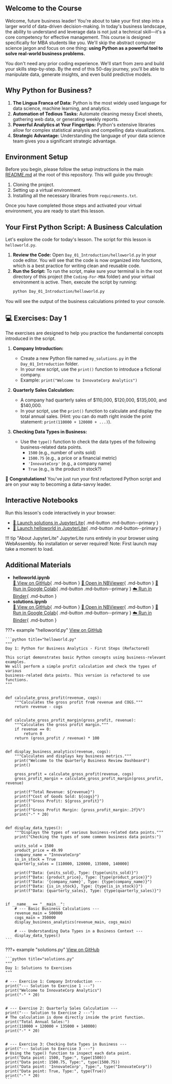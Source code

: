 ## Welcome to the Course

Welcome, future business leader! You're about to take your first step into a larger world of data-driven decision-making. In today's business landscape, the ability to understand and leverage data is not just a technical skill—it's a core competency for effective management. This course is designed specifically for MBA students like you. We'll skip the abstract computer science jargon and focus on one thing: **using Python as a powerful tool to solve real-world business problems.**

You don't need any prior coding experience. We'll start from zero and build your skills step-by-step. By the end of this 50-day journey, you'll be able to manipulate data, generate insights, and even build predictive models.

## Why Python for Business?

1. **The Lingua Franca of Data:** Python is the most widely used language for data science, machine learning, and analytics.
1. **Automation of Tedious Tasks:** Automate cleaning messy Excel sheets, gathering web data, or generating weekly reports.
1. **Powerful Analytics at Your Fingertips:** Python's extensive libraries allow for complex statistical analysis and compelling data visualizations.
1. **Strategic Advantage:** Understanding the language of your data science team gives you a significant strategic advantage.

## Environment Setup

Before you begin, please follow the setup instructions in the main [README.md](https://github.com/saint2706/Coding-For-MBA/blob/main/README.md) at the root of this repository. This will guide you through:

1. Cloning the project.
1. Setting up a virtual environment.
1. Installing all the necessary libraries from `requirements.txt`.

Once you have completed those steps and activated your virtual environment, you are ready to start this lesson.

## Your First Python Script: A Business Calculation

Let's explore the code for today's lesson. The script for this lesson is `helloworld.py`.

1. **Review the Code:** Open `Day_01_Introduction/helloworld.py` in your code editor. You will see that the code is now organized into functions, which is a best practice for writing clean and reusable code.
1. **Run the Script:** To run the script, make sure your terminal is in the root directory of this project (the `Coding-For-MBA` folder) and your virtual environment is active. Then, execute the script by running:
   ```bash
   python Day_01_Introduction/helloworld.py
   ```

You will see the output of the business calculations printed to your console.

## 💻 Exercises: Day 1

The exercises are designed to help you practice the fundamental concepts introduced in the script.

1. **Company Introduction:**

   - Create a new Python file named `my_solutions.py` in the `Day_01_Introduction` folder.
   - In your new script, use the `print()` function to introduce a fictional company.
   - Example: `print("Welcome to InnovateCorp Analytics")`

1. **Quarterly Sales Calculation:**

   - A company had quarterly sales of $110,000, $120,000, $135,000, and $140,000.
   - In your script, use the `print()` function to calculate and display the total annual sales. (Hint: you can do math right inside the print statement: `print(110000 + 120000 + ...)`).

1. **Checking Data Types in Business:**

   - Use the `type()` function to check the data types of the following business-related data points.
     - `1500` (e.g., number of units sold)
     - `1500.75` (e.g., a price or a financial metric)
     - `'InnovateCorp'` (e.g., a company name)
     - `True` (e.g., is the product in stock?)

🎉 **Congratulations!** You've just run your first refactored Python script and are on your way to becoming a data-savvy leader.



## Interactive Notebooks

Run this lesson's code interactively in your browser:

- [🚀 Launch solutions in JupyterLite](../../jupyterlite/lab?path=Day_01_Introduction/solutions.ipynb){ .md-button .md-button--primary }
- [🚀 Launch helloworld in JupyterLite](../../jupyterlite/lab?path=Day_01_Introduction/helloworld.ipynb){ .md-button .md-button--primary }

!!! tip "About JupyterLite"
    JupyterLite runs entirely in your browser using WebAssembly. No installation or server required! Note: First launch may take a moment to load.
## Additional Materials

- **helloworld.ipynb**  
  [📁 View on GitHub](https://github.com/saint2706/Coding-For-MBA/blob/main/Day_01_Introduction/helloworld.ipynb){ .md-button } 
  [📓 Open in NBViewer](https://nbviewer.org/github/saint2706/Coding-For-MBA/blob/main/Day_01_Introduction/helloworld.ipynb){ .md-button } 
  [🚀 Run in Google Colab](https://colab.research.google.com/github/saint2706/Coding-For-MBA/blob/main/Day_01_Introduction/helloworld.ipynb){ .md-button .md-button--primary } 
  [☁️ Run in Binder](https://mybinder.org/v2/gh/saint2706/Coding-For-MBA/main?filepath=Day_01_Introduction/helloworld.ipynb){ .md-button }
- **solutions.ipynb**  
  [📁 View on GitHub](https://github.com/saint2706/Coding-For-MBA/blob/main/Day_01_Introduction/solutions.ipynb){ .md-button } 
  [📓 Open in NBViewer](https://nbviewer.org/github/saint2706/Coding-For-MBA/blob/main/Day_01_Introduction/solutions.ipynb){ .md-button } 
  [🚀 Run in Google Colab](https://colab.research.google.com/github/saint2706/Coding-For-MBA/blob/main/Day_01_Introduction/solutions.ipynb){ .md-button .md-button--primary } 
  [☁️ Run in Binder](https://mybinder.org/v2/gh/saint2706/Coding-For-MBA/main?filepath=Day_01_Introduction/solutions.ipynb){ .md-button }

???+ example "helloworld.py"
    [View on GitHub](https://github.com/saint2706/Coding-For-MBA/blob/main/Day_01_Introduction/helloworld.py)

    ```python title="helloworld.py"
    """
    Day 1: Python for Business Analytics - First Steps (Refactored)

    This script demonstrates basic Python concepts using business-relevant examples.
    We will perform a simple profit calculation and check the types of various
    business-related data points. This version is refactored to use functions.
    """


    def calculate_gross_profit(revenue, cogs):
        """Calculates the gross profit from revenue and COGS."""
        return revenue - cogs


    def calculate_gross_profit_margin(gross_profit, revenue):
        """Calculates the gross profit margin."""
        if revenue == 0:
            return 0
        return (gross_profit / revenue) * 100


    def display_business_analytics(revenue, cogs):
        """Calculates and displays key business metrics."""
        print("Welcome to the Quarterly Business Review Dashboard")
        print()

        gross_profit = calculate_gross_profit(revenue, cogs)
        gross_profit_margin = calculate_gross_profit_margin(gross_profit, revenue)

        print(f"Total Revenue: ${revenue}")
        print(f"Cost of Goods Sold: ${cogs}")
        print(f"Gross Profit: ${gross_profit}")
        print()
        print(f"Gross Profit Margin: {gross_profit_margin:.2f}%")
        print("-" * 20)


    def display_data_types():
        """Displays the types of various business-related data points."""
        print("Checking the types of some common business data points:")

        units_sold = 1500
        product_price = 49.99
        company_name = "InnovateCorp"
        is_in_stock = True
        quarterly_sales = [110000, 120000, 135000, 140000]

        print(f"Data: {units_sold}, Type: {type(units_sold)}")
        print(f"Data: {product_price}, Type: {type(product_price)}")
        print(f"Data: '{company_name}', Type: {type(company_name)}")
        print(f"Data: {is_in_stock}, Type: {type(is_in_stock)}")
        print(f"Data: {quarterly_sales}, Type: {type(quarterly_sales)}")


    if __name__ == "__main__":
        # --- Basic Business Calculations ---
        revenue_main = 500000
        cogs_main = 350000
        display_business_analytics(revenue_main, cogs_main)

        # --- Understanding Data Types in a Business Context ---
        display_data_types()
    ```

???+ example "solutions.py"
    [View on GitHub](https://github.com/saint2706/Coding-For-MBA/blob/main/Day_01_Introduction/solutions.py)

    ```python title="solutions.py"
    """
    Day 1: Solutions to Exercises
    """

    # --- Exercise 1: Company Introduction ---
    print("--- Solution to Exercise 1 ---")
    print("Welcome to InnovateCorp Analytics")
    print("-" * 20)


    # --- Exercise 2: Quarterly Sales Calculation ---
    print("--- Solution to Exercise 2 ---")
    # The calculation is done directly inside the print function.
    print("Total Annual Sales:")
    print(110000 + 120000 + 135000 + 140000)
    print("-" * 20)


    # --- Exercise 3: Checking Data Types in Business ---
    print("--- Solution to Exercise 3 ---")
    # Using the type() function to inspect each data point.
    print("Data point: 1500, Type:", type(1500))
    print("Data point: 1500.75, Type:", type(1500.75))
    print("Data point: 'InnovateCorp', Type:", type("InnovateCorp"))
    print("Data point: True, Type:", type(True))
    print("-" * 20)
    ```
